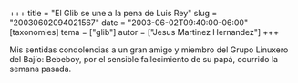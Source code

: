 +++
title = "El Glib se une a la pena de Luis Rey"
slug = "20030602094021567"
date = "2003-06-02T09:40:00-06:00"
[taxonomies]
tema = ["glib"]
autor = ["Jesus Martinez Hernandez"]
+++

Mis sentidas condolencias a un gran amigo y miembro del Grupo Linuxero
del Bajío: Bebeboy, por el sensible fallecimiento de su papá, ocurrido
la semana pasada.

